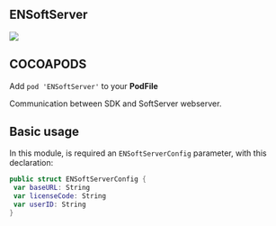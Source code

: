 ## ENSoftServer
![](https://badgen.net/badge/stable/1.0.0/blue)
## COCOAPODS
Add `pod 'ENSoftServer'` to your **PodFile**

Communication between SDK and SoftServer webserver.

## Basic usage

In this module, is required an `ENSoftServerConfig` parameter, with this declaration:

```swift      
public struct ENSoftServerConfig {
 var baseURL: String
 var licenseCode: String
 var userID: String
}
```
